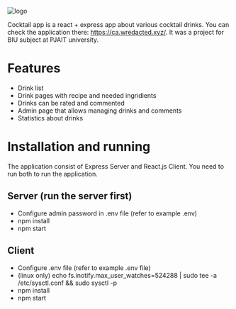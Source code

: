 ![logo](https://github.com/wredacted/cocktail-app/blob/main/client/public/logo.png)

Cocktail app is a react + express app about various cocktail drinks. You can check the application there: https://ca.wredacted.xyz/. It was a project for BIU subject at PJAIT university.
# Features
* Drink list
* Drink pages with recipe and needed ingridients 
* Drinks can be rated and commented
* Admin page that allows managing drinks and comments
* Statistics about drinks

# Installation and running
The application consist of Express Server and React.js Client. You need to run both to run the application.

## Server (run the server first)
* Configure admin password in .env file (refer to example .env)
* npm install
* npm start

## Client
* Configure .env file (refer to example .env file)
* (linux only) echo fs.inotify.max_user_watches=524288 | sudo tee -a /etc/sysctl.conf && sudo sysctl -p
* npm install
* npm start
